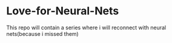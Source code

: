 # Love-for-Neural-Nets
This repo will contain a series where i will reconnect with neural nets(because i missed them) 
